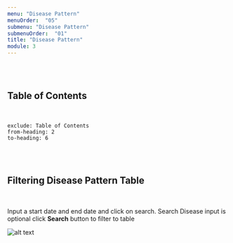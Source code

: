 ```yaml
---
menu: "Disease Pattern"
menuOrder:  "05"
submenu: "Disease Pattern"
submenuOrder:  "01"
title: "Disease Pattern"
module: 3
---
```


<br />
<br />

## Table of Contents

<br />

```toc
exclude: Table of Contents
from-heading: 2
to-heading: 6
```

<br />
<br />


## Filtering Disease Pattern Table

<br />

Input a start date and end date and click on search. Search Disease input is optional
      click **Search** button to filter to table
<br />

![alt text](/images/DiseasePattern.png "Title")

<br />


<!-- * Click on **View/Resolve** to resolve a complaint

<br />

![alt text](/images/ViewResolveButton.png "Title")

<br />

 *  Type in the response, Action Plan and Remark
 * Click on **Resolve Comflict** button to resolve conflict


<br />

![alt text](/images/ResolveConflictButton.png "Title")

<br />

* Click on **Make Feedback**  button to create complaints for the enrollee
<br />

![alt text](/images/MakeFeedbackButton.png "Title")

<br />

* Click on the **Send** button to send feedback

<br />

![alt text](/images/SendFeedbackButton.png "Title")

<br /> -->

<!-- * Enter User First Name and Surname

<br />

 ![alt text](/images/ContentCreatorSignupform.png "Title")

<br />

* Enter new password, retype new password
* Click on Agree to terms and conditions
* Click on <b>SignUp</b> button to direct User to Content Creator Page
 -->



